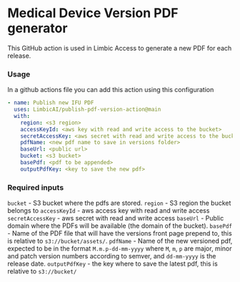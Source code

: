 # Medical Device Version PDF generator

This GitHub action is used in Limbic Access to generate a new PDF for each release.

### Usage

In a github actions file you can add this action using this configuration

```yaml
- name: Publish new IFU PDF
  uses: LimbicAI/publish-pdf-version-action@main
  with:
    region: <s3 region>
    accessKeyId: <aws key with read and write access to the bucket>
    secretAccessKey: <aws secret with read and write access to the bucket>
    pdfName: <new pdf name to save in versions folder>
    baseUrl: <public url>
    bucket: <s3 bucket>
    basePdf: <pdf to be appended>
    outputPdfKey: <key to save the new pdf>
```

### Required inputs

`bucket` - S3 bucket where the pdfs are stored.
`region` - S3 region the bucket belongs to
`accessKeyId` - aws access key with read and write access
`secretAccessKey` - aws secret with read and write access
`baseUrl` - Public domain where the PDFs will be available (the domain of the bucket).
`basePdf` - Name of the PDF file that will have the versions front page prepend to, this is relative to `s3://bucket/assets/`.
`pdfName` - Name of the new versioned pdf, expected to be in the format `M.m.p-dd-mm-yyyy` where `M`, `m`, `p` are major, minor and patch version numbers according to semver, and `dd-mm-yyyy` is the release date.
`outputPdfKey` - the key where to save the latest pdf, this is relative to `s3://bucket/`

